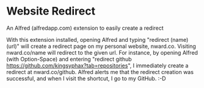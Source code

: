 # Website Redirect
An Alfred (alfredapp.com) extension to easily create a redirect

With this extension installed, opening Alfred and typing "redirect (name) (url)" will create a redirect page on my personal website, nward.co. Visiting nward.co/name will redirect to the given url. For instance, by opening Alfred (with Option-Space) and entering "redirect github https://github.com/kingsyphax?tab=repositories", I immediately create a redirect at nward.co/github. Alfred alerts me that the redirect creation was successful, and when I visit the shortcut, I go to my GitHub. :-D

